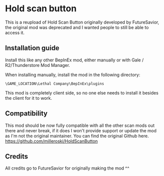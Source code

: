 # Hold scan button
This is a reupload of Hold Scan Button originally developed by FutureSavior, the original mod was deprecated and I wanted people to still be able to access it.

## Installation guide

Install this like any other BepInEx mod, either manually or with Gale / R2/Thunderstore Mod Manager.

When installing manually, install the mod in the following directory:
```
\GAME_LOCATION\Lethal Company\BepInEx\plugins
```

This mod is completely client side, so no one else needs to install it besides the client for it to work.

## Compatibility

This mod should be now fully compatible with all the other scan mods out there and never break, if it does I won't provide support or update the mod as I'm not the original maintainer. You can find the original Github here. https://github.com/milleroski/HoldScanButton

## Credits
All credits go to FutureSavior for originally making the mod ^^
